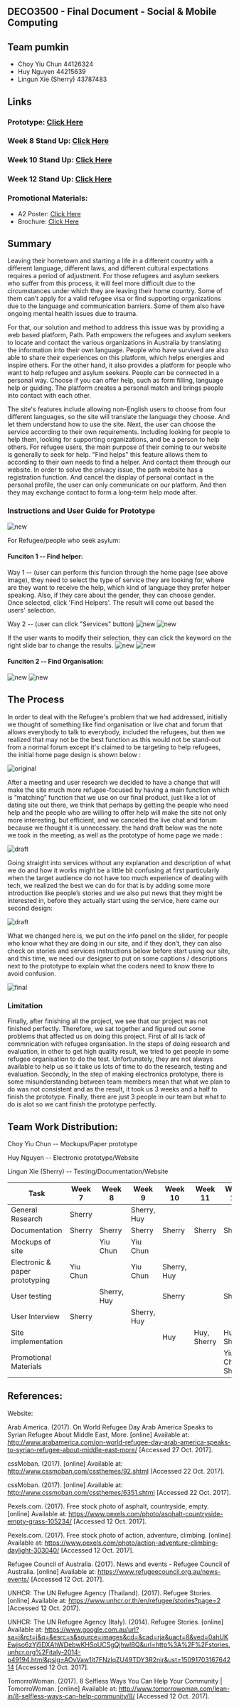 ## DECO3500 - Final Document - Social & Mobile Computing
## Team pumkin
- Choy Yiu Chun 44126324
- Huy Nguyen 44215639
- Lingun Xie (Sherry) 43787483
## Links
### Prototype: [Click Here](https://deco3500-2017.github.io/pumkin/Path%20Website/index.html)
### Week 8 Stand Up: [Click Here](https://github.com/deco3500-2017/pumkin/tree/master/week8%20stand-up)
### Week 10 Stand Up: [Click Here](https://github.com/deco3500-2017/pumkin/tree/master/week10%20stand-up)
### Week 12 Stand Up: [Click Here](https://github.com/deco3500-2017/pumkin/tree/master/week12%20stand-up)
### Promotional Materials: 
- A2 Poster: [Click Here](https://github.com/deco3500-2017/pumkin/blob/master/Promotional%20Material/Conference-poster.pdf)
- Brochure: [Click Here](https://github.com/deco3500-2017/pumkin/tree/master/Promotional%20Material)
## Summary 
Leaving their hometown and starting a life in a different country with a different language, different laws, and different cultural expectations requires a period of adjustment. For those refugees and asylum seekers who suffer from this process, it will feel more difficult due to the circumstances under which they are leaving their home country. Some of them can’t apply for a valid refugee visa or find supporting organizations due to the language and communication barriers. Some of them also have ongoing mental health issues due to trauma.

For that, our solution and method to address this issue was by providing a web based platform, Path. Path empowers the refugees and asylum seekers to locate and contact the various organizations in Australia by translating the information into their own language. People who have survived are also able to share their experiences on this platform, which helps energies and inspire others. For the other hand, it also provides a platform for people who want to help refugee and asylum seekers. People can be connected in a personal way. Choose if you can offer help, such as form filling, language help or guiding. The platform creates a personal match and brings people into contact with each other. 

The site's features include allowing non-English users to choose from four different languages, so the site will translate the language they choose. And let them understand how to use the site. Next, the user can choose the service according to their own requirements. Including looking for people to help them, looking for supporting organizations, and be a person to help others. 
For refugee users, the main purpose of their coming to our website is generally to seek for help. "Find helps" this feature allows them to according to their own needs to find a helper. And contact them through our website. In order to solve the privacy issue, the path website has a registration function. And cancel the display of personal contact in the personal profile, the user can only communicate on our platform. And then they may exchange contact to form a long-term help mode after. 

### Instructions and User Guide for Prototype
![new](https://i.imgur.com/f7q88K0.png) 

For Refugee/people who seek asylum: 
#### Funciton 1 -- Find helper: 

Way 1 -- (user can perform this funcion through the home page (see above image), they need to select the type of service they are looking for, where are they want to receive the help, which kind of language they prefer helper speaking. Also, if they care about the gender, they can choose gender. Once selected, click 'Find Helpers'. The result will come out based the users' selection.

Way 2 -- (user can click "Services" button)
![new](https://i.imgur.com/zexdVq5.png)
![new](https://i.imgur.com/FhfoU0F.png)

If the user wants to modify their selection, they can click the keyword on the right slide bar to change the results.
![new](https://i.imgur.com/gTHYQOh.png)
![new](https://i.imgur.com/pWb40Zr.png)

#### Funciton 2 -- Find Organisation: 
![new](https://i.imgur.com/zexdVq5.png)
![new](https://i.imgur.com/G8hgz5S.png)

## The Process
In order to deal with the Refugee's problem that we had addressed, initially we thought of something like find organisation or live chat and forum that allows everybody to talk to everybody, included the refugees, but then we realized that may not be the best function as this would not be stand-out from a normal forum except it's claimed to be targeting to help refugees, the initial home page design is shown below :

![original](https://i.imgur.com/TgxQBze.jpg)

After a meeting and user research we decided to have a change that will make the site much more refugee-focused by having a main function which is “matching” function that we use on our final product, just like a lot of dating site out there, we think that perhaps by getting the people who need help and the people who are willing to offer help will make the site not only more interesting, but efficient, and we canceled the live chat and forum because we thought it is unnecessary. the hand draft below was the note we took in the meeting, as well as the prototype of home page we made :

![draft](https://i.imgur.com/kngyINu.png)

Going straight into services without any explanation and description of what we do and how it works might be a little bit confusing at first particularly when the target audience do not have too much experience of dealing with tech, we realized the best we can do for that is by adding some more introduction like people’s stories and we also put news that they might be interested in, before they actually start using the service, here came our second design:

![draft](https://i.imgur.com/ABjP0xe.jpg)

What we changed here is, we put on the info panel on the slider, for people who know what they are doing in our site, and if they don’t, they can also check on stories and services instructions below before start using our site, and this time, we need our designer to put on some captions / descriptions next to the prototype to explain what the coders need to know there to avoid confusion.

![final](https://i.imgur.com/NTEAX0s.png)


### Limitation  
Finally, after finishing all the project, we see that our project was not finished perfectly. Therefore, we sat together and figured out some problems that affected us on doing this project. First of all is lack of commnication with refugee organisation. In the steps of doing research and evaluation, in other to get high quality result, we tried to get people in some refugee organisation to do the test. Unfortunately, they are not always available to help us so it take us lots of time to do the research, testing and evaluation. Secondly, In the step of making electronics prototype, there is some misunderstanding between team members mean that what we plan to do was not consistent and as the result, it took us 3 weeks and a half to finish the prototype. Finally, there are just 3 people in our team but what to do is alot so we cant finish the prototype perfectly.

## Team Work Distribution:
Choy Yiu Chun -- Mockups/Paper prototype 

Huy Nguyen -- Electronic prototype/Website

Lingun Xie (Sherry) -- Testing/Documentation/Website

| Task | Week 7 | Week 8 | Week 9 | Week 10 | Week 11 | Week 12 | Week 13
| ---  | ------ | ------ | ------ | ------- | ------- | ------- | -------
| General Research | Sherry | | Sherry, Huy| | | | | 
| Documentation | Sherry | Sherry | Sherry | Sherry | Sherry | Sherry | Sherry
| Mockups of site | | Yiu Chun | Yiu Chun | | | | |
| Electronic & paper prototyping | Yiu Chun | | Yiu Chun | Sherry, Huy | | | 
| User testing | | Sherry, Huy | | Sherry | | Sherry | |
| User Interview | Sherry | | Sherry, Huy | | | | |
| Site implementation | | | | Huy | Huy, Sherry | Huy, Sherry | Sherry 
| Promotional Materials | | | | | | Yiu Chun, Sherry | Yiu Chun, Sherry 

## References:

Website:

Arab America. (2017). On World Refugee Day Arab America Speaks to Syrian Refugee About Middle East, More. [online] Available at: http://www.arabamerica.com/on-world-refugee-day-arab-america-speaks-to-syrian-refugee-about-middle-east-more/ [Accessed 27 Oct. 2017].

cssMoban. (2017). [online] Available at: http://www.cssmoban.com/cssthemes/92.shtml [Accessed 22 Oct. 2017].

cssMoban. (2017). [online] Available at: http://www.cssmoban.com/cssthemes/6351.shtml [Accessed 22 Oct. 2017].

Pexels.com. (2017). Free stock photo of asphalt, countryside, empty. [online] Available at: https://www.pexels.com/photo/asphalt-countryside-empty-grass-105234/ [Accessed 12 Oct. 2017].

Pexels.com. (2017). Free stock photo of action, adventure, climbing. [online] Available at: https://www.pexels.com/photo/action-adventure-climbing-daylight-303040/ [Accessed 12 Oct. 2017].

Refugee Council of Australia. (2017). News and events - Refugee Council of Australia. [online] Available at: https://www.refugeecouncil.org.au/news-events/ [Accessed 12 Oct. 2017].

UNHCR: The UN Refugee Agency (Thailand). (2017). Refugee Stories. [online] Available at: https://www.unhcr.or.th/en/refugee/stories?page=2 [Accessed 12 Oct. 2017].

UNHCR: The UN Refugee Agency (Italy). (2014). Refugee Stories. [online] Available at: https://www.google.com.au/url?sa=i&rct=j&q=&esrc=s&source=images&cd=&cad=rja&uact=8&ved=0ahUKEwjso6zYj5DXAhWDebwKHSoUCSgQjhwIBQ&url=http%3A%2F%2Fstories.unhcr.org%2Fitaly-2014-p49194.html&psig=AOvVaw1It7FNzlqZU49TDY3R2nir&ust=1509170316764214 [Accessed 12 Oct. 2017].

TomorroWoman. (2017). 8 Selfless Ways You Can Help Your Community | TomorroWoman. [online] Available at: http://www.tomorrowoman.com/lean-in/8-selfless-ways-can-help-community/8/ [Accessed 12 Oct. 2017].




